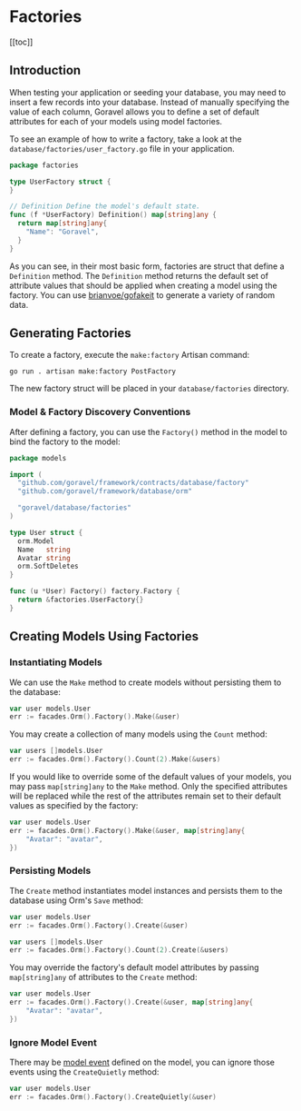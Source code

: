 
# Factories

[[toc]]

## Introduction

When testing your application or seeding your database, you may need to insert a few records into your database. Instead of manually specifying the value of each column, Goravel allows you to define a set of default attributes for each of your models using model factories.

To see an example of how to write a factory, take a look at the `database/factories/user_factory.go` file in your application. 

```go
package factories

type UserFactory struct {
}

// Definition Define the model's default state.
func (f *UserFactory) Definition() map[string]any {
  return map[string]any{
    "Name": "Goravel",
  }
}
```

As you can see, in their most basic form, factories are struct that define a `Definition` method. The `Definition` method returns the default set of attribute values that should be applied when creating a model using the factory. You can use [brianvoe/gofakeit](https://github.com/brianvoe/gofakeit) to generate a variety of random data.

## Generating Factories

To create a factory, execute the `make:factory` Artisan command:

```
go run . artisan make:factory PostFactory
```

The new factory struct will be placed in your `database/factories` directory.

### Model & Factory Discovery Conventions

After defining a factory, you can use the `Factory()` method in the model to bind the factory to the model:

```go
package models

import (
  "github.com/goravel/framework/contracts/database/factory"
  "github.com/goravel/framework/database/orm"

  "goravel/database/factories"
)

type User struct {
  orm.Model
  Name   string
  Avatar string
  orm.SoftDeletes
}

func (u *User) Factory() factory.Factory {
  return &factories.UserFactory{}
}
```

## Creating Models Using Factories

### Instantiating Models

We can use the `Make` method to create models without persisting them to the database:

```go
var user models.User
err := facades.Orm().Factory().Make(&user)
```

You may create a collection of many models using the `Count` method:

```go
var users []models.User
err := facades.Orm().Factory().Count(2).Make(&users)
```

If you would like to override some of the default values of your models, you may pass `map[string]any` to the `Make` method. Only the specified attributes will be replaced while the rest of the attributes remain set to their default values as specified by the factory:

```go
var user models.User
err := facades.Orm().Factory().Make(&user, map[string]any{
    "Avatar": "avatar",
})
```

### Persisting Models

The `Create` method instantiates model instances and persists them to the database using Orm's `Save` method:

```go
var user models.User
err := facades.Orm().Factory().Create(&user)

var users []models.User
err := facades.Orm().Factory().Count(2).Create(&users)
```

You may override the factory's default model attributes by passing `map[string]any` of attributes to the `Create` method:

```go
var user models.User
err := facades.Orm().Factory().Create(&user, map[string]any{
    "Avatar": "avatar",
})
```

### Ignore Model Event

There may be [model event](../orm/getting-started.md#events) defined on the model, you can ignore those events using the `CreateQuietly` method:

```go
var user models.User
err := facades.Orm().Factory().CreateQuietly(&user)
```
